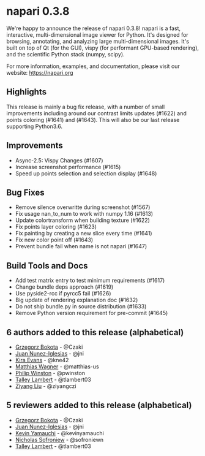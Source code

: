 # napari 0.3.8

We're happy to announce the release of napari 0.3.8!
napari is a fast, interactive, multi-dimensional image viewer for Python.
It's designed for browsing, annotating, and analyzing large multi-dimensional
images. It's built on top of Qt (for the GUI), vispy (for performant GPU-based
rendering), and the scientific Python stack (numpy, scipy).

For more information, examples, and documentation, please visit our website:
https://napari.org


## Highlights
This release is mainly a bug fix release, with a number of small improvements
including around our contrast limits updates (#1622) and points coloring (#1641)
and (#1643). This will also be our last release supporting Python3.6.


## Improvements
- Async-2.5: Vispy Changes (#1607)
- Increase screenshot performance (#1615)
- Speed up points selection and selection display (#1648)

## Bug Fixes
- Remove silence overwritte during screenshot (#1567)
- Fix usage nan_to_num to work with numpy 1.16 (#1613)
- Update colortransform when building texture (#1622)
- Fix points layer coloring (#1623)
- Fix painting by creating a new slice every time (#1641)
- Fix new color point off (#1643)
- Prevent bundle fail when name is not napari (#1647)


## Build Tools and Docs
- Add test matrix entry to test minimum requirements (#1617)
- Change bundle deps approach (#1619)
- Use pyside2-rcc if pyrcc5 fail (#1626)
- Big update of rendering explanation doc (#1632)
- Do not ship bundle.py in source distribution (#1633)
- Remove Python version requirement for pre-commit (#1645)


## 6 authors added to this release (alphabetical)

- [Grzegorz Bokota](https://github.com/napari/napari/commits?author=Czaki) - @Czaki
- [Juan Nunez-Iglesias](https://github.com/napari/napari/commits?author=jni) - @jni
- [Kira Evans](https://github.com/napari/napari/commits?author=kne42) - @kne42
- [Matthias Wagner](https://github.com/napari/napari/commits?author=matthias-us) - @matthias-us
- [Philip Winston](https://github.com/napari/napari/commits?author=pwinston) - @pwinston
- [Talley Lambert](https://github.com/napari/napari/commits?author=tlambert03) - @tlambert03
- [Ziyang Liu](https://github.com/napari/napari/commits?author=ziyangczi) - @ziyangczi


## 5 reviewers added to this release (alphabetical)

- [Grzegorz Bokota](https://github.com/napari/napari/commits?author=Czaki) - @Czaki
- [Juan Nunez-Iglesias](https://github.com/napari/napari/commits?author=jni) - @jni
- [Kevin Yamauchi](https://github.com/napari/napari/commits?author=kevinyamauchi) - @kevinyamauchi
- [Nicholas Sofroniew](https://github.com/napari/napari/commits?author=sofroniewn) - @sofroniewn
- [Talley Lambert](https://github.com/napari/napari/commits?author=tlambert03) - @tlambert03
